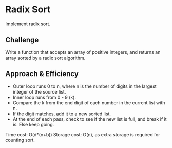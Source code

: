 # Radix Sort
Implement radix sort.

## Challenge
Write a function that accepts an array of positive integers, and returns an array sorted by a radix sort algorithm.

## Approach & Efficiency
- Outer loop runs 0 to n, where n is the number of digits in the largest integer of the source list.
- Inner loop runs from 0 - 9 (k). 
- Compare the k from the end digit of each number in the current list with n.
- If the digit matches, add it to a new sorted list.
- At the end of each pass, check to see if the new list is full, and break if it is. Else keep going.


Time cost: O(d*(n+b))
Storage cost: O(n), as extra storage is required for counting sort.